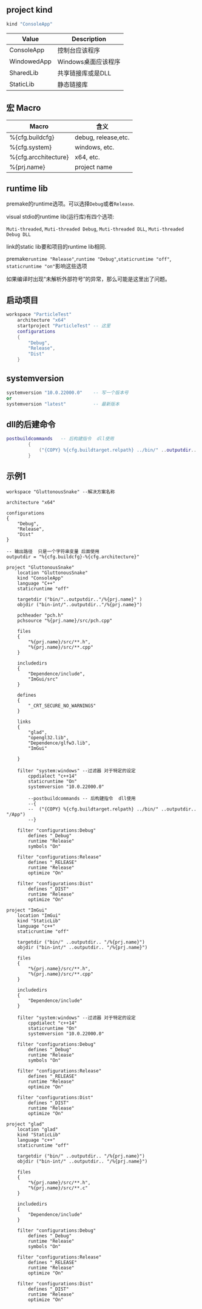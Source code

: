## project kind

```lua
kind "ConsoleApp"
```

| Value       | Description         |
| ----------- | ------------------- |
| ConsoleApp  | 控制台应该程序      |
| WindowedApp | Windows桌面应该程序 |
| SharedLib   | 共享链接库或是DLL   |
| StaticLib   | 静态链接库          |

## 宏 Macro

| Macro                | 含义                |
| -------------------- | ------------------- |
| %{cfg.buildcfg}      | debug, release,etc. |
| %{cfg.system}        | windows, etc.       |
| %{cfg.arcchitecture} | x64, etc.           |
| %{prj.name}          | project name        |

## runtime lib

premake的runtime选项。可以选择`Debug`或者`Release`.

visual stdio的runtime lib(运行库)有四个选项:

`Muti-threaded`, `Muti-threaded Debug`, `Muti-threaded DLL`, `Muti-threaded Debug DLL`

link的static lib要和项目的runtime lib相同.

premake`runtime "Release"`,`runtime "Debug"`,`staticruntime "off"`, `staticruntime "on"`影响这些选项

如果编译时出现“未解析外部符号”的异常，那么可能是这里出了问题。

## 启动项目

```lua
workspace "ParticleTest"
	architecture "x64"
	startproject "ParticleTest"	-- 这里
	configurations
	{
		"Debug",
		"Release",
		"Dist"
	}
```

## systemversion

```lua
systemversion "10.0.22000.0" 	-- 写一个版本号
or
systemversion "latest" 			-- 最新版本
```

## dll的后建命令

```lua
postbuildcommands	-- 后构建指令  dll使用
		{
			("{COPY} %{cfg.buildtarget.relpath} ../bin/" ..outputdir.. "/App")
		}
```







## 示例1

```lus
workspace "GluttonousSnake"	--解决方案名称

architecture "x64"

configurations
{
	"Debug",
	"Release",
	"Dist"
}

-- 输出路径  只是一个字符串变量 后面使用
outputdir = "%{cfg.buildcfg}-%{cfg.architecture}"

project "GluttonousSnake"
	location "GluttonousSnake"
	kind "ConsoleApp"
	language "C++"
	staticruntime "off"
	
	targetdir ("bin/"..outputdir.."/%{prj.name}" )
	objdir ("bin-int/"..outputdir.."/%{prj.name}")
	
	pchheader "pch.h"
	pchsource "%{prj.name}/src/pch.cpp"
	
	files
	{
		"%{prj.name}/src/**.h",
		"%{prj.name}/src/**.cpp"
	}
	
	includedirs
	{
		"Dependence/include",
		"ImGui/src"
	}
	
	defines
	{
		"_CRT_SECURE_NO_WARNINGS"
	}
	
	links
	{
		"glad",
		"opengl32.lib",
		"Dependence/glfw3.lib",
		"ImGui"
		
	}
	
	filter "system:windows"	--过滤器 对于特定的设定
		cppdialect "c++14"
		staticruntime "On"
		systemversion "10.0.22000.0" 
		
		--postbuildcommands	-- 后构建指令  dll使用
		--{
		--	("{COPY} %{cfg.buildtarget.relpath} ../bin/" ..outputdir.. "/App")
		--}
	
	filter "configurations:Debug"
		defines "_Debug"
		runtime "Release"
		symbols "On"
		
	filter "configurations:Release"
		defines "_RELEASE"
		runtime "Release"
		optimize "On"
		
	filter "configurations:Dist"
		defines "_DIST"
		runtime "Release"
		optimize "On"
		
project "ImGui"
	location "ImGui"
	kind "StaticLib"
	language "c++"
	staticruntime "off"
	
	targetdir ("bin/" ..outputdir.. "/%{prj.name}")
	objdir ("bin-int/" ..outputdir.. "/%{prj.name}")
	
	files
	{
		"%{prj.name}/src/**.h",
		"%{prj.name}/src/**.cpp"
	}
	
	includedirs
	{
		"Dependence/include"
	}
	
	filter "system:windows"	--过滤器 对于特定的设定
		cppdialect "c++14"
		staticruntime "On"
		systemversion "10.0.22000.0" 
	
	filter "configurations:Debug"
		defines "_Debug"
		runtime "Release"
		symbols "On"
		
	filter "configurations:Release"
		defines "_RELEASE"
		runtime "Release"
		optimize "On"
		
	filter "configurations:Dist"
		defines "_DIST"
		runtime "Release"
		optimize "On"
		
project "glad"
	location "glad"
	kind "StaticLib"
	language "c++"
	staticruntime "off"
	
	targetdir ("bin/" ..outputdir.. "/%{prj.name}")
	objdir ("bin-int/" ..outputdir.. "/%{prj.name}")
	
	files
	{
		"%{prj.name}/src/**.h",
		"%{prj.name}/src/**.c"
	}
	
	includedirs
	{
		"Dependence/include"
	}
	
	filter "configurations:Debug"
		defines "_Debug"
		runtime "Release"
		symbols "On"
		
	filter "configurations:Release"
		defines "_RELEASE"
		runtime "Release"
		optimize "On"
		
	filter "configurations:Dist"
		defines "_DIST"
		runtime "Release"
		optimize "On"
```

